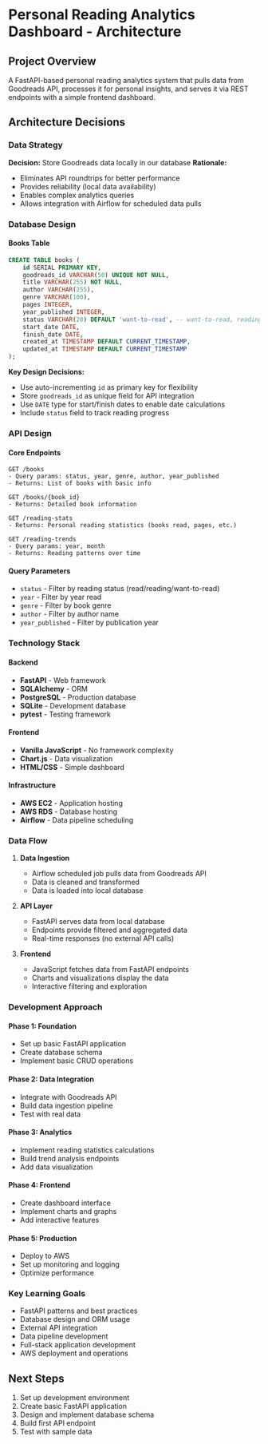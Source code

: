 # Personal Reading Analytics Dashboard - Architecture

## Project Overview
A FastAPI-based personal reading analytics system that pulls data from Goodreads API, processes it for personal insights, and serves it via REST endpoints with a simple frontend dashboard.

## Architecture Decisions

### Data Strategy
**Decision:** Store Goodreads data locally in our database
**Rationale:** 
- Eliminates API roundtrips for better performance
- Provides reliability (local data availability)
- Enables complex analytics queries
- Allows integration with Airflow for scheduled data pulls

### Database Design

#### Books Table
```sql
CREATE TABLE books (
    id SERIAL PRIMARY KEY,
    goodreads_id VARCHAR(50) UNIQUE NOT NULL,
    title VARCHAR(255) NOT NULL,
    author VARCHAR(255),
    genre VARCHAR(100),
    pages INTEGER,
    year_published INTEGER,
    status VARCHAR(20) DEFAULT 'want-to-read', -- want-to-read, reading, read
    start_date DATE,
    finish_date DATE,
    created_at TIMESTAMP DEFAULT CURRENT_TIMESTAMP,
    updated_at TIMESTAMP DEFAULT CURRENT_TIMESTAMP
);
```

**Key Design Decisions:**
- Use auto-incrementing `id` as primary key for flexibility
- Store `goodreads_id` as unique field for API integration
- Use `DATE` type for start/finish dates to enable date calculations
- Include `status` field to track reading progress

### API Design

#### Core Endpoints
```
GET /books
- Query params: status, year, genre, author, year_published
- Returns: List of books with basic info

GET /books/{book_id}
- Returns: Detailed book information

GET /reading-stats
- Returns: Personal reading statistics (books read, pages, etc.)

GET /reading-trends
- Query params: year, month
- Returns: Reading patterns over time
```

#### Query Parameters
- `status` - Filter by reading status (read/reading/want-to-read)
- `year` - Filter by year read
- `genre` - Filter by book genre
- `author` - Filter by author name
- `year_published` - Filter by publication year

### Technology Stack

#### Backend
- **FastAPI** - Web framework
- **SQLAlchemy** - ORM
- **PostgreSQL** - Production database
- **SQLite** - Development database
- **pytest** - Testing framework

#### Frontend
- **Vanilla JavaScript** - No framework complexity
- **Chart.js** - Data visualization
- **HTML/CSS** - Simple dashboard

#### Infrastructure
- **AWS EC2** - Application hosting
- **AWS RDS** - Database hosting
- **Airflow** - Data pipeline scheduling

### Data Flow

1. **Data Ingestion**
   - Airflow scheduled job pulls data from Goodreads API
   - Data is cleaned and transformed
   - Data is loaded into local database

2. **API Layer**
   - FastAPI serves data from local database
   - Endpoints provide filtered and aggregated data
   - Real-time responses (no external API calls)

3. **Frontend**
   - JavaScript fetches data from FastAPI endpoints
   - Charts and visualizations display the data
   - Interactive filtering and exploration

### Development Approach

#### Phase 1: Foundation
- Set up basic FastAPI application
- Create database schema
- Implement basic CRUD operations

#### Phase 2: Data Integration
- Integrate with Goodreads API
- Build data ingestion pipeline
- Test with real data

#### Phase 3: Analytics
- Implement reading statistics calculations
- Build trend analysis endpoints
- Add data visualization

#### Phase 4: Frontend
- Create dashboard interface
- Implement charts and graphs
- Add interactive features

#### Phase 5: Production
- Deploy to AWS
- Set up monitoring and logging
- Optimize performance

### Key Learning Goals
- FastAPI patterns and best practices
- Database design and ORM usage
- External API integration
- Data pipeline development
- Full-stack application development
- AWS deployment and operations

## Next Steps
1. Set up development environment
2. Create basic FastAPI application
3. Design and implement database schema
4. Build first API endpoint
5. Test with sample data
